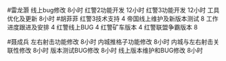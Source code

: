 #雷龙灏 
线上bug修改       8小时
红警2功能开发     12小时
红警3功能开发     12小时
工具优化及更新    8小时
#胡菲菲 
红警3技术支持 4
帝国线上维护及新版本测试     8
工作进度跟进及安排   4
红警线上BUG    4
红警矿车版本 4
红警联盟争霸版本 8


#聂成兵 
左右射击功能修改         8小时
内城推格子功能修改       8小时
内城与左右射击关联性修改  8小时
版本测试BUG修改         8小时
线上版本维护和BUG修改   8小时
